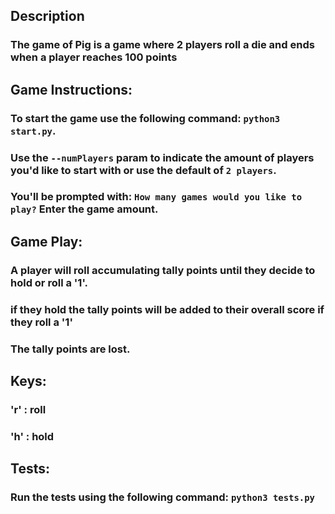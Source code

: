 ## Description
### The game of Pig is a game where 2 players roll a die and ends when a player reaches 100 points

## Game Instructions:
### To start the game use the following command: `python3 start.py`.
### Use the `--numPlayers` param to indicate the amount of players you'd like to start with or use the default of `2 players`.
### You'll be prompted with:  `How many games would you like to play?` Enter the game amount.

## Game Play:
### A player will roll accumulating tally points until they decide to hold or roll a '1'. 
### if they hold the tally points will be added to their overall score if they roll a '1' 
### The tally points are lost. 

## Keys:
### 'r' : roll
### 'h' : hold

## Tests:
### Run the tests using the following command: `python3 tests.py`

